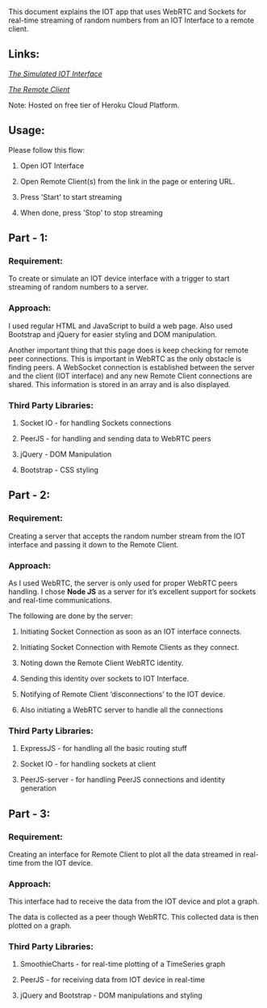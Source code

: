 This document explains the IOT app that uses WebRTC and Sockets for
real-time streaming of random numbers from an IOT Interface to a remote
client.

Links: 
-------

[*The Simulated IOT Interface*](http://iot-apps.herokuapp.com)

[*The Remote Client*](http://iot-apps.herokuapp.com/remote)

Note: Hosted on free tier of Heroku Cloud Platform.

Usage:
------
Please follow this flow:

1.  Open IOT Interface

2.  Open Remote Client(s) from the link in the page or entering URL.

3.  Press 'Start' to start streaming

4.  When done, press 'Stop' to stop streaming

Part - 1:
---------

### Requirement:

To create or simulate an IOT device interface with a trigger to start
streaming of random numbers to a server.

### Approach:

I used regular HTML and JavaScript to build a web page. Also used
Bootstrap and jQuery for easier styling and DOM manipulation.

Another important thing that this page does is keep checking for remote
peer connections. This is important in WebRTC as the only obstacle is
finding peers. A WebSocket connection is established between the server
and the client (IOT interface) and any new Remote Client connections are
shared. This information is stored in an array and is also displayed.

### Third Party Libraries:

1.  Socket IO - for handling Sockets connections

2.  PeerJS - for handling and sending data to WebRTC peers

3.  jQuery - DOM Manipulation

4.  Bootstrap - CSS styling

Part - 2:
---------

### Requirement:

Creating a server that accepts the random number stream from the IOT
interface and passing it down to the Remote Client.

### Approach:

As I used WebRTC, the server is only used for proper WebRTC peers
handling. I chose **Node JS** as a server for it’s excellent support for
sockets and real-time communications.

The following are done by the server:

1.  Initiating Socket Connection as soon as an IOT interface connects.

2.  Initiating Socket Connection with Remote Clients as they connect.

3.  Noting down the Remote Client WebRTC identity.

4.  Sending this identity over sockets to IOT Interface.

5.  Notifying of Remote Client ‘disconnections’ to the IOT device.

6.  Also initiating a WebRTC server to handle all the connections

### Third Party Libraries:

1.  ExpressJS - for handling all the basic routing stuff

2.  Socket IO - for handling sockets at client

3.  PeerJS-server - for handling PeerJS connections and identity generation

Part - 3:
---------

### Requirement:

Creating an interface for Remote Client to plot all the data streamed in
real-time from the IOT device.

### Approach:

This interface had to receive the data from the IOT device and plot a
graph.

The data is collected as a peer though WebRTC. This collected data is
then plotted on a graph.

### Third Party Libraries:

1.  SmoothieCharts - for real-time plotting of a TimeSeries graph

2.  PeerJS - for receiving data from IOT device in real-time

3.  jQuery and Bootstrap - DOM manipulations and styling


